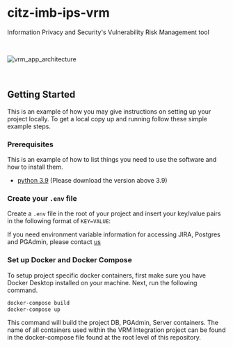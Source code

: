 # citz-imb-ips-vrm
Information Privacy and Security's Vulnerability Risk Management tool

<br>




![vrm_app_architecture](https://github.com/bcgov/citz-imb-ips-vrm/assets/40187625/be6d6694-33e9-47a3-8073-25a309055289)


<br>

<!-- GETTING STARTED -->
## Getting Started

This is an example of how you may give instructions on setting up your project locally.
To get a local copy up and running follow these simple example steps.

### Prerequisites
This is an example of how to list things you need to use the software and how to install them.
* [python 3.9](https://www.python.org/downloads/) (Please download the version above 3.9)

### Create your `.env` file

Create a `.env` file in the root of your project and insert
your key/value pairs in the following format of `KEY=VALUE`:

If you need environment variable information for accessing JIRA, Postgres and PGAdmin, please contact [us](sarah.son@gov.bc.ca)
  
### Set up Docker and Docker Compose

To setup project specific docker containers, first make sure you have Docker Desktop installed on your machine. Next, run the following command.

```bash
docker-compose build
docker-compose up
```
This command will build the project DB, PGAdmin, Server containers. The name of all containers used within the VRM Integration project can be found in the docker-compose file found at the root level of this repository.
